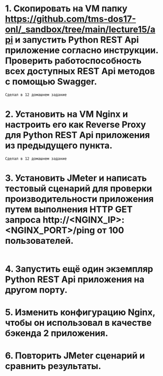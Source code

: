 # 1. Скопировать на VM папку https://github.com/tms-dos17-onl/_sandbox/tree/main/lecture15/api и запустить Python REST Api приложение согласно инструкции. Проверить работоспособность всех доступных REST Api методов с помощью Swagger.
```
Сделал в 12 домашнем задание
```
# 2. Установить на VM Nginx и настроить его как Reverse Proxy для Python REST Api приложения из предыдущего пункта.
```
Сделал в 12 домашнем задание
```
# 3. Установить JMeter и написать тестовый сценарий для проверки производительности приложения путем выполнения HTTP GET запроса http://<NGINX_IP>:<NGINX_PORT>/ping от 100 пользователей.
```

```
# 4. Запустить ещё один экземпляр Python REST Api приложения на другом порту.
# 5. Изменить конфигурацию Nginx, чтобы он использовал в качестве бэкенда 2 приложения.
# 6. Повторить JMeter сценарий и сравнить результаты.